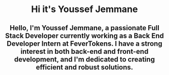 <h1 align="center">Hi it's Youssef Jemmane</h1>
<h2 align="center">Hello, I'm Youssef Jemmane, a passionate Full Stack Developer currently working as a Back End Developer Intern at FeverTokens. I have a strong interest in both back-end and front-end development, and I'm dedicated to creating efficient and robust solutions.</h2>
